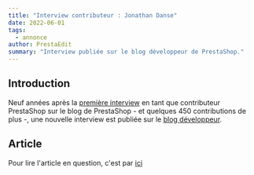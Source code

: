 ```yaml
---
title: "Interview contributeur : Jonathan Danse"
date: 2022-06-01
tags:
  - annonce
author: PrestaEdit
summary: "Interview publiée sur le blog développeur de PrestaShop."
---
```


## Introduction

Neuf années après la [première interview](https://prestaedit.github.io/2022/05/31/contributors-interview/) en tant que contributeur PrestaShop sur le blog de PrestaShop - et quelques 450 contributions de plus -, une nouvelle interview est publiée sur le [blog développeur](https://build.prestashop.com/).

## Article

Pour lire l'article en question, c'est par [ici](https://build.prestashop.com/news/contributor-interview-jonathan-danse)
